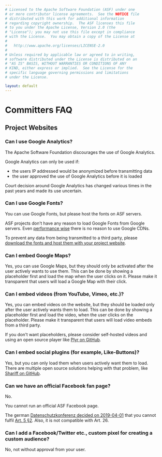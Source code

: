 ```yaml
---
# Licensed to the Apache Software Foundation (ASF) under one
# or more contributor license agreements.  See the NOTICE file
# distributed with this work for additional information
# regarding copyright ownership.  The ASF licenses this file
# to you under the Apache License, Version 2.0 (the
# "License"); you may not use this file except in compliance
# with the License.  You may obtain a copy of the License at
#
#   http://www.apache.org/licenses/LICENSE-2.0
#
# Unless required by applicable law or agreed to in writing,
# software distributed under the License is distributed on an
# "AS IS" BASIS, WITHOUT WARRANTIES OR CONDITIONS OF ANY
# KIND, either express or implied.  See the License for the
# specific language governing permissions and limitations
# under the License.

layout: default
---
```


# Committers FAQ

## Project Websites

### Can I use Google Analytics?

The Apache Software Foundation discourages the use of Google Analytics.

Google Analytics can only be used if:

 - the users IP addressed would be anonymized before transmitting data
 - the user approved the use of Google Analytics before it is loaded

Court decision around Google Analytics has changed various times
in the past years and made its use uncertain.

### Can I use Google Fonts?

You can use Google Fonts, but please host the fonts on ASF servers.

ASF projects don't have any reason to load Google Fonts from
Google servers. Even [performance wise](https://wicki.io/posts/2020-11-goodbye-google-fonts/)
there is no reason to use Google CDNs.

To prevent any data from being transmitted to a third party, please
[download the fonts and host them with your project website](https://github.com/google/fonts#self-host-fonts-available-from-google-fonts).

### Can I embed Google Maps?

Yes, you can use Google Maps, but they should only be activated after the user
actively wants to use them. This can be done by showing a placeholder first
and load the map when the user clicks on it. Please make it transparent
that users will load a Google Map with their click.

### Can I embed videos (from YouTube, Vimeo, etc.)?

Yes, you can embed videos on the website, but they should be loaded
only after the user actively wants them to load. This can be done 
by showing a placeholder first and load the video, when the user
clicks on the placeholder. Please make it transparent that users
will load video embeds from a third party.

If you don't want placeholders, please consider self-hosted videos
and using an open source player like [Plyr on GitHub](https://github.com/sampotts/plyr).

### Can I embed social plugins (for example, Like-Buttons)?

Yes, but you can only load them when users actively want them
to load. There are multiple open source solutions helping with
that problem, like [Shariff on GitHub](https://github.com/heiseonline/shariff).

### Can we have an official Facebook fan page?

No. 

You cannot run an official ASF Facebook page.

The german [Datenschutzkonferenz decided on 2019-04-01](https://www.datenschutzkonferenz-online.de/media/dskb/20190405_positionierung_facebook_fanpages.pdf) that you cannot fulfil [Art. 5 §2](https://gdpr-info.eu/art-5-gdpr/). Also, it is not compatible with Art. 26. 

### Can I add a Facebook/Twitter etc., custom pixel for creating a custom audience?

No, not without approval from your user.
